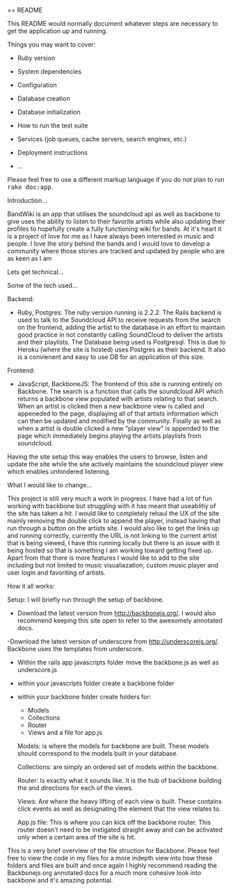 == README

This README would normally document whatever steps are necessary to get the
application up and running.

Things you may want to cover:

* Ruby version

* System dependencies

* Configuration

* Database creation

* Database initialization

* How to run the test suite

* Services (job queues, cache servers, search engines, etc.)

* Deployment instructions

* ...


Please feel free to use a different markup language if you do not plan to run
<tt>rake doc:app</tt>.

Introduction...

BandWiki is an app that utilises the soundcloud api as well as backbone to give uses the ability to listen to their favorite artists while also updating their profiles to hopefully create a fully functioning wiki for bands.
At it's heart it is a project of love for me as I have always been interested in music and people. I love the story behind the bands and I would love to develop a community where those stories are tracked and updated by people who are as keen as I am

Lets get technical...

Some of the tech used...

Backend:

- Ruby, Postgres: The ruby version running is 2.2.2. The Rails backend is used to talk to the Soundcloud API to receive requests from the search on the frontend, adding the artist to the database in an effort to maintain good practice in not constantly calling SoundCloud to deliver the artists and their playlists.
The Database being used is Postgresql. This is due to Heroku (where the site is hosted) uses Postgres as their backend. It also is a convienent and easy to use DB for an application of this size.

Frontend:

- JavaScript, BackboneJS: The frontend of this site is running entirely on Backbone. The search is a function that calls the soundcloud API which returns a backbone view populated with artists relating to that search.
When an artist is clicked then a new backbone view is called and appeneded to the page, displaying all of that artists information which can then be updated and modified by the community.
Finally as well as when a artist is double clicked a new "player view" is appended to the page which immediately begins playing the artists playlists from soundcloud.

Having the site setup this way enables the users to browse, listen and update the site while the site actively maintains the soundcloud player view which enables unhindered listening.


What I would like to change...

This project is still very much a work in progress. I have had a lot of fun working with backbone but struggling with it has meant that useablitiy of the site has taken a hit. I would like to completely rehaul the UX of the site mainly removing the double click to append the player, instead having that run through a button on the artists site. 
I would also like to get the links up and running correctly, currently the URL is not linking to the current artist that is being viewed, I have this running locally but there is an issue with it being hosted so that is something I am working toward getting fixed up. Apart from that there is more features I would like to add to the site including but not limited to music visualiazation, custom music player and user login and favoriting of artists.


How it all works:

Setup: I will briefly run through the setup of backbone.

- Download the latest version from http://backbonejs.org/. I would also recommend keeping this site open to refer to the awesomely annotated docs.

-Download the latest version of underscore from http://underscorejs.org/. Backbone uses the templates from underscore.

- Within the rails app javascripts folder move the backbone.js as well as underscore.js

- within your javascripts folder create a backbone folder

- within your backbone folder create folders for:
  - Models
  - Collections
  - Router
  - Views
  and a file for app.js

  Models: is where the models for backbone are built. These models should correspond to the models built in your database.

  Collections: are simply an ordered set of models within the backbone.

  Router: Is exactly what it sounds like. It is the hub of backbone building the and directions for each of the views.

  Views: Are where the heavy lifting of each view is built. These contains click events as well as designating the element that the view relates to. 

  App.js file: This is where you can kick off the backbone router. This router doesn't need to be instigated straight away and can be activated only when a certain area of the site is hit.

This is a very brief overview of the file struction for Backbone. Please feel free to view the code in my files for a more indepth view into how these folders and files are built and once again I highly recommend reading the Backbonejs.org annotated docs for a much more cohesive look into backbone and it's amazing potential.
















